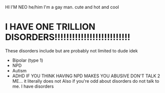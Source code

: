 HI I'M NEO he/him I'm a gay man. cute and hot and cool

# I HAVE ONE TRILLION DISORDERS!!!!!!!!!!!!!!!!!!!!!!!!!!
These disorders include but are probably not limited to dude idek
- Bipolar (type 1)
- NPD
- Autism
- ADHD
IF YOU THINK HAVING NPD MAKES YOU ABUSIVE DON'T TALK 2 ME... it literally does not
Also if you're odd about disorders do not talk to me. I have disorders
